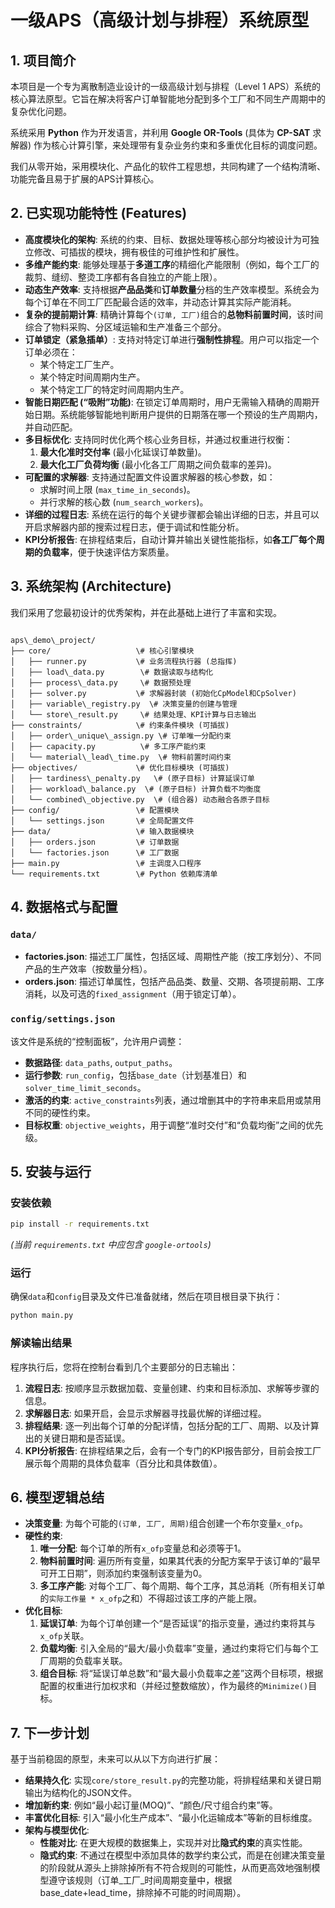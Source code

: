 # 一级APS（高级计划与排程）系统原型

## 1. 项目简介

本项目是一个专为离散制造业设计的一级高级计划与排程（Level 1 APS）系统的核心算法原型。它旨在解决将客户订单智能地分配到多个工厂和不同生产周期中的复杂优化问题。

系统采用 **Python** 作为开发语言，并利用 **Google OR-Tools** (具体为 **CP-SAT** 求解器) 作为核心计算引擎，来处理带有复杂业务约束和多重优化目标的调度问题。

我们从零开始，采用模块化、产品化的软件工程思想，共同构建了一个结构清晰、功能完备且易于扩展的APS计算核心。

## 2. 已实现功能特性 (Features)

-   **高度模块化的架构**: 系统的约束、目标、数据处理等核心部分均被设计为可独立修改、可插拔的模块，拥有极佳的可维护性和扩展性。
-   **多维产能约束**: 能够处理基于**多道工序**的精细化产能限制（例如，每个工厂的裁剪、缝纫、整烫工序都有各自独立的产能上限）。
-   **动态生产效率**: 支持根据**产品品类**和**订单数量**分档的生产效率模型。系统会为每个订单在不同工厂匹配最合适的效率，并动态计算其实际产能消耗。
-   **复杂的提前期计算**: 精确计算每个`(订单, 工厂)`组合的**总物料前置时间**，该时间综合了物料采购、分区域运输和生产准备三个部分。
-   **订单锁定（紧急插单）**: 支持对特定订单进行**强制性排程**。用户可以指定一个订单必须在：
    -   某个特定工厂生产。
    -   某个特定时间周期内生产。
    -   某个特定工厂的特定时间周期内生产。
-   **智能日期匹配 (“吸附”功能)**: 在锁定订单周期时，用户无需输入精确的周期开始日期。系统能够智能地判断用户提供的日期落在哪一个预设的生产周期内，并自动匹配。
-   **多目标优化**: 支持同时优化两个核心业务目标，并通过权重进行权衡：
    1.  **最大化准时交付率** (最小化延误订单数量)。
    2.  **最大化工厂负荷均衡** (最小化各工厂周期之间负载率的差异)。
-   **可配置的求解器**: 支持通过配置文件设置求解器的核心参数，如：
    -   求解时间上限 (`max_time_in_seconds`)。
    -   并行求解的核心数 (`num_search_workers`)。
-   **详细的过程日志**: 系统在运行的每个关键步骤都会输出详细的日志，并且可以开启求解器内部的搜索过程日志，便于调试和性能分析。
-   **KPI分析报告**: 在排程结束后，自动计算并输出关键性能指标，如**各工厂每个周期的负载率**，便于快速评估方案质量。

## 3. 系统架构 (Architecture)

我们采用了您最初设计的优秀架构，并在此基础上进行了丰富和实现。

```

aps\_demo\_project/
├── core/                   \# 核心引擎模块
│   ├── runner.py           \# 业务流程执行器 (总指挥)
│   ├── load\_data.py        \# 数据读取与结构化
│   ├── process\_data.py     \# 数据预处理
│   ├── solver.py           \# 求解器封装 (初始化CpModel和CpSolver)
│   ├── variable\_registry.py  \# 决策变量的创建与管理
│   └── store\_result.py     \# 结果处理、KPI计算与日志输出
├── constraints/            \# 约束条件模块 (可插拔)
│   ├── order\_unique\_assign.py \# 订单唯一分配约束
│   ├── capacity.py          \# 多工序产能约束
│   └── material\_lead\_time.py  \# 物料前置时间约束
├── objectives/             \# 优化目标模块 (可插拔)
│   ├── tardiness\_penalty.py   \# (原子目标) 计算延误订单
│   ├── workload\_balance.py  \# (原子目标) 计算负载不均衡度
│   └── combined\_objective.py  \# (组合器) 动态融合各原子目标
├── config/                 \# 配置模块
│   └── settings.json       \# 全局配置文件
├── data/                   \# 输入数据模块
│   ├── orders.json         \# 订单数据
│   └── factories.json      \# 工厂数据
├── main.py                 \# 主调度入口程序
└── requirements.txt        \# Python 依赖库清单

````

## 4. 数据格式与配置

### `data/`
-   **factories.json**: 描述工厂属性，包括区域、周期性产能（按工序划分）、不同产品的生产效率（按数量分档）。
-   **orders.json**: 描述订单属性，包括产品品类、数量、交期、各项提前期、工序消耗，以及可选的`fixed_assignment`（用于锁定订单）。

### `config/settings.json`
该文件是系统的“控制面板”，允许用户调整：
-   **数据路径**: `data_paths`, `output_paths`。
-   **运行参数**: `run_config`，包括`base_date`（计划基准日）和`solver_time_limit_seconds`。
-   **激活的约束**: `active_constraints`列表，通过增删其中的字符串来启用或禁用不同的硬性约束。
-   **目标权重**: `objective_weights`，用于调整“准时交付”和“负载均衡”之间的优先级。

## 5. 安装与运行

### 安装依赖
```bash
pip install -r requirements.txt
````

*(当前 `requirements.txt` 中应包含 `google-ortools`)*

### 运行

确保`data`和`config`目录及文件已准备就绪，然后在项目根目录下执行：

```bash
python main.py
```

### 解读输出结果

程序执行后，您将在控制台看到几个主要部分的日志输出：

1.  **流程日志**: 按顺序显示数据加载、变量创建、约束和目标添加、求解等步骤的信息。
2.  **求解器日志**: 如果开启，会显示求解器寻找最优解的详细过程。
3.  **排程结果**: 逐一列出每个订单的分配详情，包括分配的工厂、周期、以及计算出的关键日期和是否延误。
4.  **KPI分析报告**: 在排程结果之后，会有一个专门的KPI报告部分，目前会按工厂展示每个周期的具体负载率（百分比和具体数值）。

## 6\. 模型逻辑总结
  - **决策变量**: 为每个可能的`(订单, 工厂, 周期)`组合创建一个布尔变量`x_ofp`。
  - **硬性约束**:
    1.  **唯一分配**: 每个订单的所有`x_ofp`变量总和必须等于1。
    2.  **物料前置时间**: 遍历所有变量，如果其代表的分配方案早于该订单的“最早可开工日期”，则添加约束强制该变量为0。
    3.  **多工序产能**: 对每个工厂、每个周期、每个工序，其总消耗（所有相关订单的`实际工作量 * x_ofp`之和）不得超过该工序的产能上限。
  - **优化目标**:
    1.  **延误订单**: 为每个订单创建一个“是否延误”的指示变量，通过约束将其与`x_ofp`关联。
    2.  **负载均衡**: 引入全局的“最大/最小负载率”变量，通过约束将它们与每个工厂周期的负载率关联。
    3.  **组合目标**: 将“延误订单总数”和“最大最小负载率之差”这两个目标项，根据配置的权重进行加权求和（并经过整数缩放），作为最终的`Minimize()`目标。

## 7\. 下一步计划 

基于当前稳固的原型，未来可以从以下方向进行扩展：

  - **结果持久化**: 实现`core/store_result.py`的完整功能，将排程结果和关键日期输出为结构化的JSON文件。
  - **增加新约束**: 例如“最小起订量(MOQ)”、“颜色/尺寸组合约束”等。
  - **丰富优化目标**: 引入“最小化生产成本”、“最小化运输成本”等新的目标维度。
  - **架构与模型优化**:
      - **性能对比**: 在更大规模的数据集上，实现并对比**隐式约束**的真实性能。
      - **隐式约束**: 不通过在模型中添加具体的数学约束公式，而是在创建决策变量的阶段就从源头上排除掉所有不符合规则的可能性，从而更高效地强制模型遵守该规则（订单_工厂_时间周期变量中，根据base_date+lead_time，排除掉不可能的时间周期）。